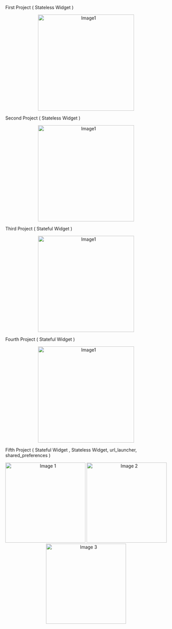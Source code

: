 First Project ( Stateless Widget )
<p align="center">
  <img src = "https://github.com/GeunH/Flutter-using-dart/assets/114638557/3f702144-f145-40a2-a361-62ac87819a4f" alt = "Image1" width= "300" />
</p>

Second Project ( Stateless Widget )
<p align="center">
  <img src = "https://github.com/GeunH/Flutter-using-dart/assets/114638557/07ac6749-3904-49fa-b082-3696d9999538" alt = "Image1" width= "300" />
</p>

Third Project ( Stateful Widget )
<p align="center">
  <img src = "https://github.com/GeunH/Flutter-using-dart/assets/114638557/76b6d013-5209-43e5-89ee-4bf514826a18" alt = "Image1" width= "300" />
</p>

Fourth Project ( Stateful Widget )
<p align="center">
  <img src = "https://github.com/GeunH/Flutter-using-dart/assets/114638557/b4d86adc-97bc-4700-9c7d-c55222ed3b54" alt = "Image1" width= "300" />
</p>


Fifth Project ( Stateful Widget , Stateless Widget, url_launcher, shared_preferences )
<p align="center">
  <img src="https://github.com/GeunH/Flutter-using-dart/assets/114638557/4f579ba9-0725-47a6-9945-dd4f1dfc2d71" alt="Image 1" width="250" />
  <img src="https://github.com/GeunH/Flutter-using-dart/assets/114638557/b6fa6143-2a28-4c80-aad5-149981c76dcc" alt="Image 2" width="250" />
  <img src="https://github.com/GeunH/Flutter-using-dart/assets/114638557/65294adf-3fde-47aa-bf6d-19a19abe7807" alt="Image 3" width="250" />
</p>

